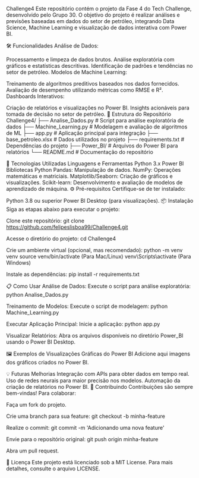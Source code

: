 Challenge4
Este repositório contém o projeto da Fase 4 do Tech Challenge, desenvolvido pelo Grupo 30. O objetivo do projeto é realizar análises e previsões baseadas em dados do setor de petróleo, integrando Data Science, Machine Learning e visualização de dados interativa com Power BI.

🛠️ Funcionalidades
Análise de Dados:

Processamento e limpeza de dados brutos.
Análise exploratória com gráficos e estatísticas descritivas.
Identificação de padrões e tendências no setor de petróleo.
Modelos de Machine Learning:

Treinamento de algoritmos preditivos baseados nos dados fornecidos.
Avaliação de desempenho utilizando métricas como RMSE e R².
Dashboards Interativos:

Criação de relatórios e visualizações no Power BI.
Insights acionáveis para tomada de decisão no setor de petróleo.
📂 Estrutura do Repositório
Challenge4/
├── Analise_Dados.py # Script para análise exploratória de dados
├── Machine_Learning.py # Modelagem e avaliação de algoritmos de ML
├── app.py # Aplicação principal para integração
├── base_petroleo.xlsx # Dados utilizados no projeto
├── requirements.txt # Dependências do projeto
├── Power_BI/ # Arquivos do Power BI para relatórios
└── README.md # Documentação do repositório

🚀 Tecnologias Utilizadas
Linguagens e Ferramentas
Python 3.x
Power BI
Bibliotecas Python
Pandas: Manipulação de dados.
NumPy: Operações matemáticas e matriciais.
Matplotlib/Seaborn: Criação de gráficos e visualizações.
Scikit-learn: Desenvolvimento e avaliação de modelos de aprendizado de máquina.
⚙️ Pré-requisitos
Certifique-se de ter instalado:

Python 3.8 ou superior
Power BI Desktop (para visualizações).
📦 Instalação
Siga as etapas abaixo para executar o projeto:

Clone este repositório:
git clone https://github.com/felipeslisboa99/Challenge4.git

Acesse o diretório do projeto:
cd Challenge4

Crie um ambiente virtual (opcional, mas recomendado):
python -m venv venv
source venv/bin/activate (Para Mac/Linux)
venv\Scripts\activate (Para Windows)

Instale as dependências:
pip install -r requirements.txt

📋 Como Usar
Análise de Dados:
Execute o script para análise exploratória:
python Analise_Dados.py

Treinamento de Modelos:
Execute o script de modelagem:
python Machine_Learning.py

Executar Aplicação Principal:
Inicie a aplicação:
python app.py

Visualizar Relatórios:
Abra os arquivos disponíveis no diretório Power_BI usando o Power BI Desktop.

🖼️ Exemplos de Visualizações Gráficas do Power BI
Adicione aqui imagens dos gráficos criados no Power BI.

💡 Futuras Melhorias
Integração com APIs para obter dados em tempo real.
Uso de redes neurais para maior precisão nos modelos.
Automação da criação de relatórios no Power BI.
🤝 Contribuindo
Contribuições são sempre bem-vindas! Para colaborar:

Faça um fork do projeto.

Crie uma branch para sua feature:
git checkout -b minha-feature

Realize o commit:
git commit -m 'Adicionando uma nova feature'

Envie para o repositório original:
git push origin minha-feature

Abra um pull request.

📄 Licença
Este projeto está licenciado sob a MIT License. Para mais detalhes, consulte o arquivo LICENSE.

